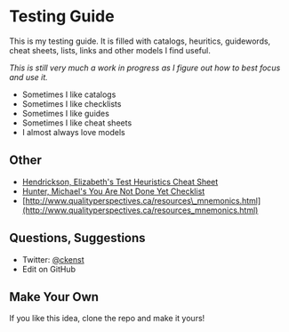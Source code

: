 # Testing Guide

This is my testing guide. It is filled with catalogs, heuritics, guidewords, cheat sheets, lists, links and other models I find useful. 

_This is still very much a work in progress as I figure out how to best focus and use it._

* Sometimes I like catalogs
* Sometimes I like checklists
* Sometimes I like guides
* Sometimes I like cheat sheets
* I almost always love models

## Other

* [Hendrickson, Elizabeth's Test Heuristics Cheat Sheet](http://testobsessed.com/wp-content/uploads/2011/04/testheuristicscheatsheetv1.pdf)
* [Hunter, Michael's You Are Not Done Yet Checklist](http://thebraidytester.com/downloads/YouAreNotDoneYet.pdf)
* [http://www.qualityperspectives.ca/resources\_mnemonics.html](http://www.qualityperspectives.ca/resources_mnemonics.html)

## Questions, Suggestions

* Twitter: [@ckenst](http://twitter.com/ckenst)
* Edit on GitHub

## Make Your Own

If you like this idea, clone the repo and make it yours!

